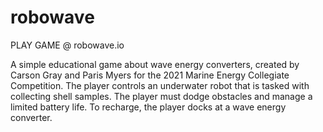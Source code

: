 # robowave

PLAY GAME @ robowave.io

A simple educational game about wave energy converters, created by Carson Gray and Paris Myers for the 2021 Marine Energy Collegiate Competition. The player controls an underwater robot that is tasked with collecting shell samples. The player must dodge obstacles and manage a limited battery life. To recharge, the player docks at a wave energy converter.
